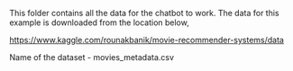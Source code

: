 This folder contains all the data for the chatbot to work. The data for this example is downloaded from the location below,

https://www.kaggle.com/rounakbanik/movie-recommender-systems/data

Name of the dataset - movies_metadata.csv
